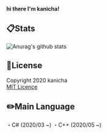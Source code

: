 **hi there I'm kanicha!**

## :clipboard:Stats
![Anurag's github stats](https://github-readme-stats.vercel.app/api?username=kanicha&count_private=true&theme=algolia)

## :ledger:License
Copyright 2020 kanicha  
[MIT Licence](https://opensource.org/licenses/MIT "MIT LICENCE")

## :pencil2:Main Language
・C#
(2020/03 ~)
・C++
(2020/05 ~)
